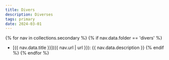 ```yaml
---
title: Divers
description: Diverses
tags: primary
date: 2024-03-01
---
```


{% for nav in collections.secondary %}
{% if nav.data.folder == 'divers' %}
- [{{ nav.data.title }}]({{ nav.url | url }}): {{ nav.data.description }}
{% endif %}
{% endfor %}